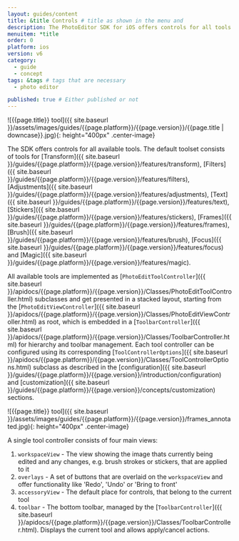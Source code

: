 ```yaml
---
layout: guides/content
title: &title Controls # title as shown in the menu and
description: The PhotoEditor SDK for iOS offers controls for all tools available. Learn how to present or dismiss and configure the tool controls.
menuitem: *title
order: 0
platform: ios
version: v6
category:
  - guide
  - concept
tags: &tags # tags that are necessary
  - photo editor

published: true # Either published or not
---
```


![{{page.title}} tool]({{ site.baseurl }}/assets/images/guides/{{page.platform}}/{{page.version}}/{{page.title | downcase}}.jpg){: height="400px" .center-image}


The SDK offers controls for all available tools. The default toolset consists of tools for [Transform]({{ site.baseurl }}/guides/{{page.platform}}/{{page.version}}/features/transform), [Filters]({{ site.baseurl }}/guides/{{page.platform}}/{{page.version}}/features/filters), [Adjustments]({{ site.baseurl }}/guides/{{page.platform}}/{{page.version}}/features/adjustments), [Text]({{ site.baseurl }}/guides/{{page.platform}}/{{page.version}}/features/text), [Stickers]({{ site.baseurl }}/guides/{{page.platform}}/{{page.version}}/features/stickers), [Frames]({{ site.baseurl }}/guides/{{page.platform}}/{{page.version}}/features/frames), [Brush]({{ site.baseurl }}/guides/{{page.platform}}/{{page.version}}/features/brush), [Focus]({{ site.baseurl }}/guides/{{page.platform}}/{{page.version}}/features/focus) and [Magic]({{ site.baseurl }}/guides/{{page.platform}}/{{page.version}}/features/magic).

All available tools are implemented as [`PhotoEditToolController`]({{ site.baseurl }}/apidocs/{{page.platform}}/{{page.version}}/Classes/PhotoEditToolController.html) subclasses and
get presented in a stacked layout, starting from the [`PhotoEditViewController`]({{ site.baseurl }}/apidocs/{{page.platform}}/{{page.version}}/Classes/PhotoEditViewController.html) as root, which is embedded in a [`ToolbarController`]({{ site.baseurl }}/apidocs/{{page.platform}}/{{page.version}}/Classes/ToolbarController.html) for hierarchy and toolbar management. Each tool controller can be configured using its corresponding [`ToolControllerOptions`]({{ site.baseurl }}/apidocs/{{page.platform}}/{{page.version}}/Classes/ToolControllerOptions.html) subclass as described in the [configuration]({{ site.baseurl }}/guides/{{page.platform}}/{{page.version}}/introduction/configuration) and [customization]({{ site.baseurl }}/guides/{{page.platform}}/{{page.version}}/concepts/customization) sections.


![{{page.title}} tool]({{ site.baseurl }}/assets/images/guides/{{page.platform}}/{{page.version}}/frames_annotated.jpg){: height="400px" .center-image}

A single tool controller consists of four main views:

1. `workspaceView` - The view showing the image thats currently being edited and any changes, e.g. brush strokes or stickers, that are applied to it
2. `overlays` - A set of buttons that are overlaid on the `workspaceView` and offer functionality like 'Redo', 'Undo' or 'Bring to front'
3. `accessoryView` - The default place for controls, that belong to the current tool
4. `toolbar` - The bottom toolbar, managed by the [`ToolbarController`]({{ site.baseurl }}/apidocs/{{page.platform}}/{{page.version}}/Classes/ToolbarController.html). Displays the current tool and allows apply/cancel actions.
